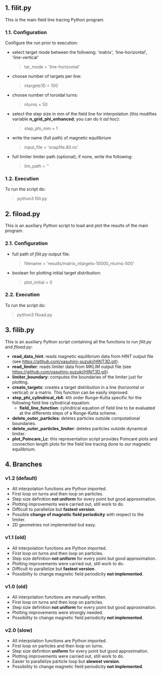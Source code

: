 ## 1. filit.py
This is the main field line tracing Python program.
### 1.1. Configuration
Configure the run prior to execution:
  - select target mode between the following: 'matrix', 'line-horizontal', 'line-vertical'
    > tar_mode = 'line-horizontal'
  - choose number of targets per line:
    > ntargets1D = 100
  - choose number of toroidal turns:
    > nturns = 50
  - select the step size in mm of the field line for interpolation (this modifies variable **n_grid_phi_enhanced**; you can do it *ad hoc*):
    > step_phi_mm = 1
  - write the name (full path) of magnetic equilibrium 
    > input_file   = 'snapfile.80.nc'
  - full limiter limiter path (optional); if none, write the following:
    > lim_path     = ''
    
### 1.2. Execution
To run the script do:
  > python3 filit.py
 

## 2. fiload.py
This is an auxiliary Python script to load and plot the results of the main program.
### 2.1. Configuration
- full path of *filit.py* output file:
  > filename = 'results/matrix_ntargets-10000_nturns-500'
- boolean for plotting initial target distribution:
  > plot_initial = 0
  
### 2.2. Execution
To run the script do:
  > python3 fiload.py


## 3. filib.py
This is an auxiliary Python script containing all the functions to run *filit.py* and *fiload.py*:
-  **read_data_hint**: reads magnetic equilibrium data from *HINT* output file (see https://github.com/yasuhiro-suzuki/HINT3D.git).
-  **read_limiter**: reads limiter data from *MKLIM* output file (see https://github.com/yasuhiro-suzuki/HINT3D.git).
-  **limiter_boundary**: computes the boundaries of the limiter just for plotting.
-  **create_targets**: creates a target distribution in a line (horizontal or vertical) or a matrix. This function can be easily improved.
-  **step_phi_cylindrical_rk4**: 4th order Runge-Kutta specific for the following field line cylindrical equation:
    - **field_line_function**: cylindrical equation of field line to be evaluated at the differents steps of a Runge-Kutta scheme.
-  **delete_outer_particles**: deletes particles outside computational boundaries.
-  **delete_outer_particles_limiter**: deletes particles outside dynamical limiter.
-  **plot_Poincare_Lc**: this representation script provides Poincaré plots and connection length plots for the field line tracing done to our magnetic equilibrium.

## 4. Branches
### v1.2 (default)
- All interpolation functions are Python imported.
- First loop on turns and then loop on particles.
- Step size definition **not uniform** for every point but good approximation.
- Plotting improvements were carried out, still work to do.
- Difficult to parallelize but **fastest version**.
- Possible **change of magnetic field periodicity** with respect to the limiter.
- 2D geometries not implemented but easy.

### v1.1 (old)
- All interpolation functions are Python imported.
- First loop on turns and then loop on particles.
- Step size definition **not uniform** for every point but good approximation.
- Plotting improvements were carried out, still work to do.
- Difficult to parallelize but **fastest version**.
- Possibility to change magnetic field periodicity **not implemented**.

### v1.0 (old)
- All interpolation functions are manually written.
- First loop on turns and then loop on particles.
- Step size definition **not uniform** for every point but good approximation.
- Plotting improvements were strongly needed.
- Possibility to change magnetic field periodicity **not implemented**.

### v2.0 (slow)
- All interpolation functions are Python imported.
- First loop on particles and then loop on turns.
- Step size definition **uniform** for every point but good approximation.
- Plotting improvements were carried out, still work to do.
- Easier to parallelize particle loop but **slowest version**.
- Possibility to change magnetic field periodicity **not implemented**.
